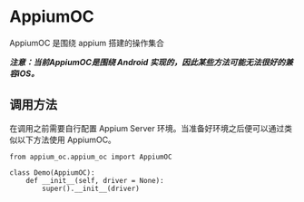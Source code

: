 # AppiumOC

AppiumOC 是围绕 appium 搭建的操作集合

***注意：当前AppiumOC是围绕 Android 实现的，因此某些方法可能无法很好的兼容iOS。***

## 调用方法
在调用之前需要自行配置 Appium Server 环境。当准备好环境之后便可以通过类似以下方法使用 AppiumOC。
```
from appium_oc.appium_oc import AppiumOC

class Demo(AppiumOC):
    def __init__(self, driver = None):
        super().__init__(driver)
```